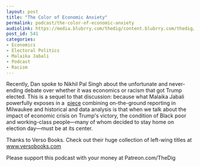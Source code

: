 ```yaml
---
layout: post
title: "The Color of Economic Anxiety"
permalink: podcast/the-color-of-economic-anxiety
audiolink: https://media.blubrry.com/thedig/content.blubrry.com/thedig/The_Dig_-_EP_159_-_Jabali.mp3
post_id: 541
categories: 
- Economics
- Electoral Politics
- Malaika Jabali
- Podcast
- Racism
---
```


Recently, Dan spoke to Nikhil Pal Singh about the unfortunate and never-ending debate over whether it was economics or racism that got Trump elected. This is a sequel to that discussion: because what Malaika Jabali powerfully exposes in a 
[piece](https://www.currentaffairs.org/2018/10/the-color-of-economic-anxiety) combining on-the-ground reporting in Milwaukee and historical and data analysis is that when we talk about the impact of economic crisis on Trump's victory, the condition of Black poor and working-class people—many of whom decided to stay home on election day—must be at its center.

Thanks to Verso Books. Check out their huge collection of left-wing titles at www.versobooks.com

Please support this podcast with your money at Patreon.com/TheDig